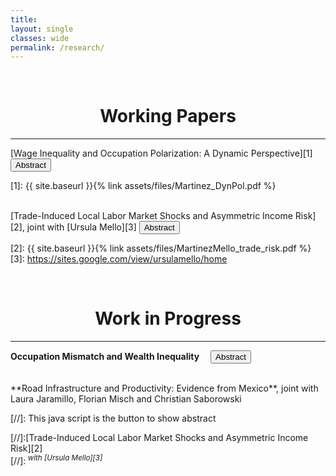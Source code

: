 ```yaml
---
title: 
layout: single
classes: wide
permalink: /research/
---
```

<br/> 


# <center> Working Papers </center>
- - -

[Wage Inequality and Occupation Polarization: A Dynamic Perspective][1] 
&emsp;<button onclick="visib('polariz')" class="btn btn--inverse btn--small"> Abstract </button>

<div id="polariz" style="display: none; text-align: justify; line-height: 1.2" ><small>
In this paper, I argue that job polarization, the disappearing of middle wage occupations, can have long lasting effects in the U.S. wage structure. I suggest that, by changing the cross-cohort occupational structure, polarization can impact returns to experience and future wages. Firstly, I document that polarization has different impact across workers of different ages and education. Young workers disproportionally moved to low and high wage occupations in comparison to old workers, with significant differences between educational groups. Secondly, I document substantial heterogeneity in the level and growth of the returns to experience by occupation. Using an overlapping generations model with endogenous education and occupational choice, I show that if there exist complementarities between young and old labor, job polarization can affect the returns to experience. Quantitatively, I use the model to estimate the effect of technological and  demographic changes in the U.S. wage structure accounting for the transition dynamics. During the transition, because of cohort imbalances and occupation switching costs, inequality is higher: college premium can be almost 10% higher than in the steady state and the relative wage of the median with respect to the top occupation is 12% worse. This culminates in a clear policy recommendation: the decrease of occupation switching costs, accelerating the transition and increasing wages of vulnerable groups.
</small></div>


[1]: {{ site.baseurl }}{% link assets/files/Martinez_DynPol.pdf %}

<br/> 
[Trade-Induced Local Labor Market Shocks and Asymmetric Income Risk][2], joint with [Ursula Mello][3] 
<button onclick="visib('trade_risk')" class="btn btn--inverse btn--small"> Abstract </button>

<div id="trade_risk" style="display: none; text-align: justify; line-height: 1.2" ><small>
This paper investigates empirically the relationship between international trade and inequality in Brazil. In particular, we inspect how exogenous supply and demand shocks affect labor income risk in different regions between 2000 and 2012. Using a longitudinal administrative data set, we find considerable regional heterogeneity in the second and higher moments of the individual income growth distribution. Then, exploiting initial regional sectorial composition, we evaluate the impact of the increase in the Brazil-China trade flows on the dispersion, asymmetry and tails of these distributions. Results indicate that Chinese imports increase the dispersion of income risk. This effect is asymmetrical, since part of the effect comes from the growth of permanent negative shocks relatively to positive ones. The welfare losses of such an increase in risk can be substantial. Through the lens of an incomplete market model, an unborn individual would be willing to forgo up to 7.62% of his consumption to not be part of this riskier labor market. 
</small></div>



[2]: {{ site.baseurl }}{% link assets/files/MartinezMello_trade_risk.pdf %}
[3]: https://sites.google.com/view/ursulamello/home


<br/> 

# <center> Work in Progress </center>
- - -

**Occupation Mismatch and Wealth Inequality** 
&emsp;<button onclick="visib('occ_mism')" class="btn btn--inverse btn--small"> Abstract </button>

<div id="occ_mism" style="display: none; text-align: justify; line-height: 1.2" ><small>
In this paper, I study the relationship between occupational mismatch and wealth inequality. Using the NLSY79 combined with occupational requirements from the ONET, I show that (i) there is a negative correlation between wealth and under match but no correlation for over match; (ii) this correlation is stronger for young individuals and (iii) under matched individuals have lower future earnings. I show that this is consistent with a life-cycle model with search and on-the-job human capital accumulation. Wealth-poor workers have shorter unemployment spells and accept jobs in mismatched occupations. Nevertheless, they have lower wage growth and lower lifetime income than their wealth-rich counterparts. This implies a trade-off between consumption insurance and higher future wage. Then, I discuss the implications of an increase in age-dependent unemployment benefits.
</small></div>


<br/> 
**Road Infrastructure and Productivity: Evidence from Mexico**, joint with Laura Jaramillo, Florian Misch and Christian Saborowski







[//]: This java script is the button to show abstract
<script>
 function visib(id) {
  var x = document.getElementById(id);
  if (x.style.display === "block") {
    x.style.display = "none";
  } else {
    x.style.display = "block";
  }
}
</script>

[//]:[Trade-Induced Local Labor Market Shocks and Asymmetric Income Risk][2]<br/> 
[//]:<sup> *with [Ursula Mello][3]* <sup>    